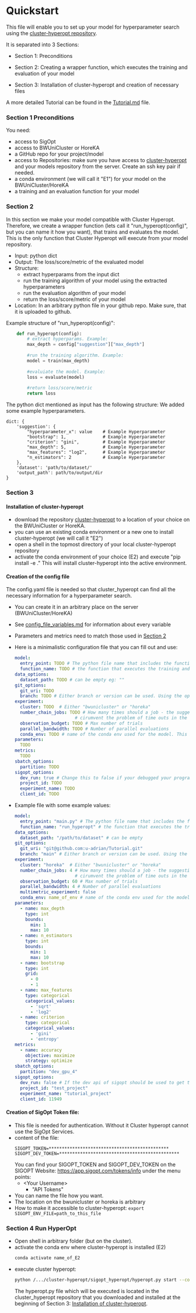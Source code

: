 # Quickstart

This file will enable you to set up your model for hyperparameter search using the 
[cluster-hyperopt repository](https://github.com/aimat-lab/cluster-hyperopt).

It is separated into 3 Sections:

- Section 1: Preconditions

- Section 2: Creating a wrapper function, which executes the training and evaluation of your model

- Section 3: Installation of cluster-hyperopt and creation of necessary files


A more detailed Tutorial can be found in the [Tutorial.md](https://github.com/u-adrian/Tutorial/blob/main/Tutorial.md) file.

### Section 1 Preconditions
You need:
- access to SigOpt
- access to BWUniCluster or HoreKA
- a GitHub repo for your project/model
- access to Repositories: make sure you have access to [cluster-hyperopt](https://github.com/aimat-lab/cluster-hyperopt)
and your models repository from the server. Create an ssh key pair if needed.
- a conda environment (we will call it "E1") for your model on the BWUniCluster/HoreKA
- a training and an evaluation function for your model


### Section 2
In this section we make your model compatible with Cluster Hyperopt.
Therefore, we create a wrapper function (lets call it "run_hyperopt(config)", but you can name it how you want), 
that trains and evaluates the model. This is the only function that Cluster Hyperopt will execute from your model repository.
  - Input: python dict
  - Output: The loss/score/metric of the evaluated model
  - Structure:
    - extract hyperparams from the input dict
    - run the training algorithm of your model using the extracted hyperparameters
    - run the evaluation algorithm of your model
    - return the loss/score/metric of your model
  - Location: In an arbitrary python file in your github repo. Make sure, that it is uploaded to github.


Example structure of "run_hyperopt(config)":
```python
    def run_hyperopt(config):
        # extract hyperparams. Example:
        max_depth = config["suggestion"]["max_depth"]
        
        #run the training algorithm. Example:
        model = train(max_depth)
        
        #evaluiate the model. Example:
        loss = evaluate(model)
        
        #return loss/score/metric
        return loss

```


The python dict mentioned as input has the following structure:
We added some example hyperparameters.
```
dict: {
    'suggestion': {
        "hyperparameter_x": value    # Example Hyperparameter
        "bootstrap": 1,              # Example Hyperparameter
        "criterion": "gini",         # Example Hyperparameter
        "max_depth": 5,              # Example Hyperparameter
        "max_features": "log2",      # Example Hyperparameter
        "n_estimators": 2            # Example Hyperparameter
    },
    'dataset': 'path/to/dataset/'
    'output_path': path/to/output/dir
}    
```

### Section 3
#### Installation of cluster-hyperopt
  - download the repository [cluster-hyperopt](https://github.com/aimat-lab/cluster-hyperopt) to a
  location of your choice on the BWUniCluster or HoreKA.
  - you can use an existing conda environment or a new one to install cluster-hyperopt
  (we will call it "E2")
  - open a shell in the topmost directory of your local cluster-hyperopt repository
  - activate the conda environment of your choice (E2) and execute "pip install -e ." 
  This will install cluster-hyperopt into the active environment.
  

#### Creation of the config file 
The config.yaml file is needed so that cluster_hyperopt can find all the
necessary information for a hyperparameter search.
  - You can create it in an arbitrary place on the server (BWUniCluster/HoreKA)
  - See [config_file_variables.md](https://github.com/u-adrian/Tutorial/blob/main/config_file_variables.md) for information about every variable
  - Parameters and metrics need to match those used in [Section 2](https://github.com/u-adrian/Tutorial#Section-2) 
  - Here is a minimalistic configuration file that you can fill out and use:
    ```yaml
    model:
      entry_point: TODO # The python file name that includes the function for evaluating the suggestions
      function_name: TODO # the function that executes the training and evaluation
    data_options:
      dataset_path: TODO # can be empty eg: ""
    git_options:
      git_uri: TODO
      branch: TODO # Either branch or version can be used. Using the option version allows to load specific tags
    experiment:
      cluster: TODO  # Either "bwunicluster" or "horeka"
      number_chain_jobs: TODO # How many times should a job - the suggestion evaluation - be chained together. It is used to
                           # cirumvent the problem of time outs in the cluster
      observation_budget: TODO # Max number of trials
      parallel_bandwidth: TODO # Number of parallel evaluations
      conda_env: TODO # name of the conda env used for the model. This is E1, see "Section 1: Preconditions"
    parameters:
      TODO
    metrics:
      TODO
    sbatch_options:
      partition: TODO
    sigopt_options:
      dev_run: true # Change this to false if your debugged your program
      project_id: TODO
      experiment_name: TODO
      client_id: TODO
    ```
  
  - Example file with some example values:
    ```yaml
    model:
      entry_point: "main.py" # The python file name that includes the function for evaluating the suggestions
      function_name: "run_hyperopt" # the function that executes the training and evaluation
    data_options:
      dataset_path: "/path/to/dataset" # can be empty 
    git_options:
      git_uri: "git@github.com:u-adrian/Tutorial.git"
      branch: "main" # Either branch or version can be used. Using the option version allows to load specific tags
    experiment:
      cluster: "horeka"  # Either "bwunicluster" or "horeka"
      number_chain_jobs: 4 # How many times should a job - the suggestion evaluation - be chained together. It is used to
                           # cirumvent the problem of time outs in the cluster
      observation_budget: 60 # Max number of trials
      parallel_bandwidth: 4 # Number of parallel evaluations
      multimetric_experiment: false
      conda_env: name_of_env # name of the conda env used for the model 
    parameters:
      - name: max_depth
        type: int
        bounds:
          min: 1
          max: 10
      - name: n_estimators
        type: int
        bounds:
          min: 1
          max: 10
      - name: bootstrap
        type: int
        grid:
          - 0
          - 1
      - name: max_features
        type: categorical
        categorical_values:
          - 'sqrt'
          - 'log2'
      - name: criterion
        type: categorical
        categorical_values:
          - 'gini'
          - 'entropy'
    metrics:
      - name: accuracy
        objective: maximize
        strategy: optimize
    sbatch_options:
      partition: "dev_gpu_4"
    sigopt_options:
      dev_run: false # If the dev api of sigopt should be used to get the suggestions
      project_id: "test_project"
      experiment_name: "tutorial_project"
      client_id: 11949
    ```

  #### Creation of SigOpt Token file:
  - This file is needed for authentication. Without it Cluster hyperopt cannot use the SigOpt Services.
  - content of the file:
    ```
    SIGOPT_TOKEN=**********************************************
    SIGOPT_DEV_TOKEN=**********************************************
    ```
    You can find your SIGOPT_TOKEN and SIGOPT_DEV_TOKEN on the 
  SIGOPT Website: https://app.sigopt.com/tokens/info under the menu points: 
    - \<Your Username\>
      - "API Tokens"
  - You can name the file how you want.
  - The location on the bwunicluster or horeka is arbitrary 
  - How to make it accessible to cluster-hyperopt: ```export SIGOPT_ENV_FILE=path_to_this_file```

### Section 4 Run HyperOpt
- Open shell in arbitrary folder (but on the cluster).
- activate the conda env where cluster-hyperopt is installed (E2)
  ```bash
  conda activate name_of_E2
  ```
- execute cluster hyperopt:
  ```bash
  python /.../cluster-hyperopt/sigopt_hyperopt/hyperopt.py start --config_path=/path_to_config/config.yaml
  ```
  The hyperopt.py file which will be executed is located in the cluster_hyperopt repository that
  you downloaded and installed at the beginning of Section 3: [Installation of cluster-hyperopt](https://github.com/u-adrian/Tutorial#Installation-of-cluster-hyperopt).
